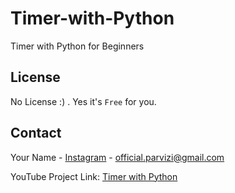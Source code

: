 # Timer-with-Python
Timer with Python for Beginners

<!-- LICENSE -->
## License

No License :) . Yes it's `Free` for you.

<!-- CONTACT -->
## Contact

Your Name - [Instagram](https://instagram.com/awrsha.parvizi?utm_medium=copy_link) - official.parvizi@gmail.com

YouTube Project Link: [Timer with Python](https://youtu.be/9ixDSmAbBq4)
